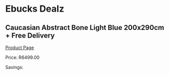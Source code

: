 
# Ebucks Dealz
## Caucasian Abstract Bone Light Blue 200x290cm + Free Delivery
[Product Page](https://www.ebucks.com/web/shop/productSelected.do?prodId=1210558693&catId=1209942441)

Price: R6499.00

Savings: 


	